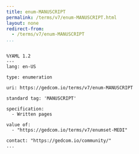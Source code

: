 ```yaml
---
title: enum-MANUSCRIPT
permalink: /terms/v7/enum-MANUSCRIPT.html
layout: none
redirect-from:
  - /terms/v7/enum-MANUSCRIPT
...
```


```

%YAML 1.2
---
lang: en-US

type: enumeration

uri: https://gedcom.io/terms/v7/enum-MANUSCRIPT

standard tag: 'MANUSCRIPT'

specification:
  - Written pages

value of:
  - "https://gedcom.io/terms/v7/enumset-MEDI"

contact: "https://gedcom.io/community/"
...

```
